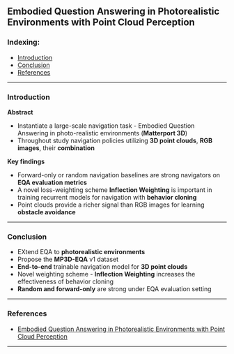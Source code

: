 ## Embodied Question Answering in Photorealistic Environments with Point Cloud Perception

### Indexing:
- [Introduction](#Introduction)
- [Conclusion](#Conclusion)
- [References](#References)

---
### Introduction
**Abstract**
- Instantiate a large-scale navigation task - Embodied Question Answering in photo-realistic environments (**Matterport 3D**)
- Throughout study navigation policies utilizing **3D point clouds**, **RGB images**, their **combination**

**Key findings**
- Forward-only or random navigation baselines are strong navigators on **EQA evaluation metrics**
- A novel loss-weighting scheme **Inflection Weighting** is important in training recurrent models for navigation with **behavior cloning**
- Point clouds provide a richer signal than RGB images for learning **obstacle avoidance**

---
### Conclusion
- EXtend EQA to **photorealistic environments**
- Propose the **MP3D-EQA** v1 dataset
- **End-to-end** trainable navigation model for **3D point clouds**
- Novel weighting scheme - **Inflection Weighting** increases the effectiveness of behavior cloning
- **Random and forward-only** are strong under EQA evaluation setting


---
### References
- [Embodied Question Answering in Photorealistic Environments with Point Cloud Perception](https://arxiv.org/pdf/1904.03461.pdf)
---
